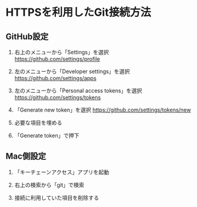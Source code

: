 # HTTPSを利用したGit接続方法

## GitHub設定
1. 右上のメニューから「Settings」を選択
https://github.com/settings/profile

2. 左のメニューから「Developer settings」を選択
https://github.com/settings/apps

3. 左のメニューから「Personal access tokens」を選択
https://github.com/settings/tokens

4. 「Generate new token」を選択
https://github.com/settings/tokens/new

5. 必要な項目を埋める

6. 「Generate token」で押下

## Mac側設定
1. 「キーチェーンアクセス」アプリを起動

2. 右上の検索から「git」で検索

3. 接続に利用していた項目を削除する
